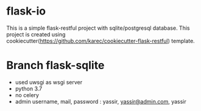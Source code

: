 # flask-io

This is a simple flask-restful project with sqlite/postgresql database. This project is created using cookiecutter(https://github.com/karec/cookiecutter-flask-restful) template.

# Branch flask-sqlite
- used uwsgi as wsgi server
- python 3.7
- no celery
- admin username, mail, password : yassir, yassir@admin.com, yassir
